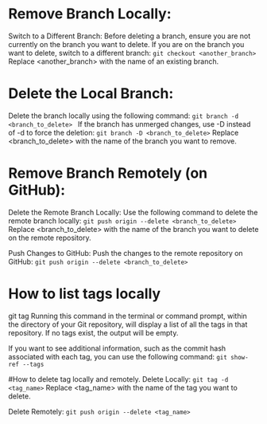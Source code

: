 # Remove Branch Locally:
Switch to a Different Branch:
Before deleting a branch, ensure you are not currently on the branch you want to delete. If you are on the branch you want to delete, switch to a different branch:
 ```git checkout <another_branch> ```
Replace <another_branch> with the name of an existing branch.
# Delete the Local Branch:
Delete the branch locally using the following command:
 ```git branch -d <branch_to_delete> ```
If the branch has unmerged changes, use -D instead of -d to force the deletion:
``` git branch -D <branch_to_delete> ```
Replace <branch_to_delete> with the name of the branch you want to remove.

# Remove Branch Remotely (on GitHub):
Delete the Remote Branch Locally:
Use the following command to delete the remote branch locally:
 ```git push origin --delete <branch_to_delete> ```
Replace <branch_to_delete> with the name of the branch you want to delete on the remote repository.

Push Changes to GitHub:
Push the changes to the remote repository on GitHub:
 ```git push origin --delete <branch_to_delete> ```

# How to list tags locally
 git tag 
Running this command in the terminal or command prompt, within the directory of your Git repository, will display a list of all the tags in that repository. If no tags exist, the output will be empty.

If you want to see additional information, such as the commit hash associated with each tag, you can use the following command:
```git show-ref --tags```

#How to delete tag locally and remotely.
Delete Locally:
 ``` git tag -d <tag_name> ```
Replace <tag_name> with the name of the tag you want to delete.

Delete Remotely:
 ```git push origin --delete <tag_name> ```




